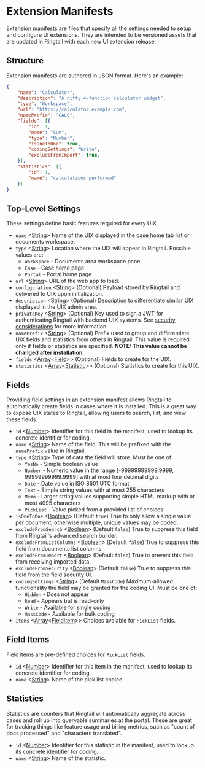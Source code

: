 # Extension Manifests
Extension manifests are files that specify all the settings needed to setup and configure UI extensions. They are intended to be versioned assets that are updated in Ringtail with each new UI extension release.

## Structure
Extension manifests are authored in JSON format. Here's an example:
```json
{
    "name": "Calculator",
    "description": "A nifty 4-function calculator widget",
    "type": "Workspace",
    "url": "https://calculator.example.com",
    "namePrefix": "CALC",
    "fields": [{
        "id": 1,
        "name": "Sum",
        "type": "Number",
        "isOneToOne": true,
        "codingSettings": "Write",
        "excludeFromImport": true,
    }],
    "statistics": [{
        "id": 1,
        "name": "calculations performed"
    }]
}
```

## Top-Level Settings
These settings define basic features required for every UIX.

- `name` <[String]> Name of the UIX displayed in the case home tab list or documents workspace.
- `type` <[String]> Location where the UIX will appear in Ringtail. Possible values are:
  - `Workspace` - Documents area workspace pane
  - `Case` - Case home page
  - `Portal` - Portal home page
- `url` <[String]> URL of the web app to load.
- `configuration` <[String]> (Optional) Payload stored by Ringtail and delivered to UIX upon initialization.
- `description` <[String]> (Optional) Description to differentiate similar UIX displayed in the UIX admin area.
- `privateKey` <[String]> (Optional) Key used to sign a JWT for authenticating Ringtail with backend UIX systems. See [security considerations](README.md#security-considerations) for more information.
- `namePrefix` <[String]> (Optional) Prefix used to group and differentiate UIX fields and statistics from others in Ringtail. This value is required only if fields or statistics are specified. **NOTE: This value cannot be changed after installation.**
- `fields` <[Array]<[Field](#fields)>> (Optional) Fields to create for the UIX.
- `statistics` <[Array]<[Statistic](#statistics)>> (Optional) Statistics to create for this UIX.

## Fields
Providing field settings in an extension manifest allows Ringtail to automatically create fields in cases where it is installed. This is a great way to expose UIX states to Ringtail, allowing users to search, list, and view these fields.

- `id` <[Number]> Identifier for this field in the manifest, used to lookup its concrete identifier for coding.
- `name` <[String]> Name of the field. This will be prefixed with the `namePrefix` value in Ringtail.
- `type` <[String]> Type of data the field will store. Must be one of:
  - `YesNo` - Simple boolean value
  - `Number` - Numeric value in the range [-99999999999.9999, 99999999999.9999] with at most four decimal digits
  - `Date` - Date value in ISO 8601 UTC format
  - `Text` - Simple string values with at most 255 characters
  - `Memo` - Larger string values supporting simple HTML markup with at most 4095 characters
  - `PickList` - Value picked from a provided list of choices
- `isOneToOne` <[Boolean]> (Default `true`) True to only allow a single value per document, otherwise multiple, unique values may be coded.
- `excludeFromSearch` <[Boolean]> (Default `false`) True to suppress this field from Ringtail's advanced search builder.
- `excludeFromListColumns` <[Boolean]> (Default `false`) True to suppress this field from documents list columns.
- `excludeFromImport` <[Boolean]> (Default `false`) True to prevent this field from receiving imported data.
- `excludeFromSecurity` <[Boolean]> (Default `false`) True to suppress this field from the field security UI.
- `codingSettings` <[String]> (Default `MassCode`) Maximum-allowed functionality the field may be granted for the coding UI. Must be one of:
  - `Hidden` - Does not appear
  - `Read` - Appears but is read-only
  - `Write` - Available for single coding
  - `MassCode` - Available for bulk coding
- `items` <[Array]<[FieldItem](#field-items)>> Choices avaiable for `PickList` fields.

## Field Items
Field items are pre-defined choices for `PickList` fields.

- `id` <[Number]> Identifier for this item in the manifest, used to lookup its concrete identifier for coding.
- `name` <[String]> Name of the pick list choice.

## Statistics
Statistics are counters that Ringtail will automatically aggregate across cases and roll up into queryable summaries at the portal. These are great for tracking things like feature usage and billing metrics, such as "count of docs processed" and "characters translated".

- `id` <[Number]> Identifier for this statistic in the manifest, used to lookup its concrete identifier for coding.
- `name` <[String]> Name of the statistic.





[null]: https://developer.mozilla.org/en-US/docs/Web/JavaScript/Reference/Global_Objects/null "null"
[Array]: https://developer.mozilla.org/en-US/docs/Web/JavaScript/Reference/Global_Objects/Array "Array"
[boolean]: https://developer.mozilla.org/en-US/docs/Web/JavaScript/Data_structures#Boolean_type "Boolean"
[number]: https://developer.mozilla.org/en-US/docs/Web/JavaScript/Data_structures#Number_type "Number"
[Object]: https://developer.mozilla.org/en-US/docs/Web/JavaScript/Reference/Global_Objects/Object "Object"
[string]: https://developer.mozilla.org/en-US/docs/Web/JavaScript/Data_structures#String_type "String"